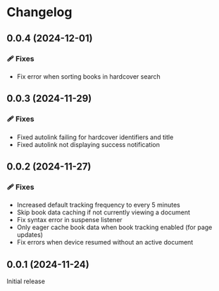 # Changelog

## 0.0.4 (2024-12-01)

### 🩹 Fixes

* Fix error when sorting books in hardcover search

## 0.0.3 (2024-11-29)

### 🩹 Fixes

* Fixed autolink failing for hardcover identifiers and title
* Fixed autolink not displaying success notification

## 0.0.2 (2024-11-27)

### 🩹 Fixes

* Increased default tracking frequency to every 5 minutes
* Skip book data caching if not currently viewing a document
* Fix syntax error in suspense listener
* Only eager cache book data when book tracking enabled (for page updates)
* Fix errors when device resumed without an active document

## 0.0.1 (2024-11-24)

Initial release
